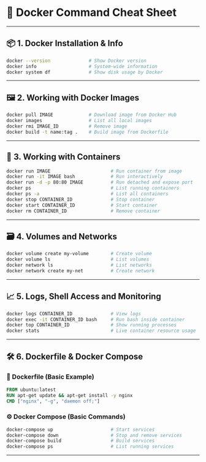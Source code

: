 # 🐳 Docker Command Cheat Sheet

---

## 📦 1. Docker Installation & Info

```bash
docker --version              # Show Docker version
docker info                   # System-wide information
docker system df              # Show disk usage by Docker
```

---

## 🖼️ 2. Working with Docker Images

```bash
docker pull IMAGE             # Download image from Docker Hub
docker images                 # List all local images
docker rmi IMAGE_ID           # Remove image
docker build -t name:tag .    # Build image from Dockerfile
```

---

## 🚀 3. Working with Containers

```bash
docker run IMAGE                      # Run container from image
docker run -it IMAGE bash             # Run interactively
docker run -d -p 80:80 IMAGE          # Run detached and expose port
docker ps                             # List running containers
docker ps -a                          # List all containers
docker stop CONTAINER_ID              # Stop container
docker start CONTAINER_ID             # Start container
docker rm CONTAINER_ID                # Remove container
```

---

## 🗃️ 4. Volumes and Networks

```bash
docker volume create my-volume        # Create volume
docker volume ls                      # List volumes
docker network ls                     # List networks
docker network create my-net          # Create network
```

---

## 📈 5. Logs, Shell Access and Monitoring

```bash
docker logs CONTAINER_ID              # View logs
docker exec -it CONTAINER_ID bash     # Run bash inside container
docker top CONTAINER_ID               # Show running processes
docker stats                          # Live container resource usage
```

---

## 🛠️ 6. Dockerfile & Docker Compose

### 📄 Dockerfile (Basic Example)

```Dockerfile
FROM ubuntu:latest
RUN apt-get update && apt-get install -y nginx
CMD ["nginx", "-g", "daemon off;"]
```

### ⚙️ Docker Compose (Basic Commands)

```bash
docker-compose up                     # Start services
docker-compose down                   # Stop and remove services
docker-compose build                  # Build services
docker-compose ps                     # List running services
```

---

